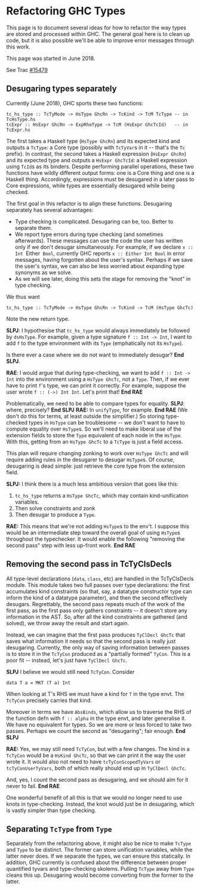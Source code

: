 # Refactoring GHC Types



This page is to document several ideas for how to refactor the way types are stored and processed within GHC. The general goal here is to clean up code, but it is also possible we'll be able to improve error messages through this work.



This page was started in June 2018.



See Trac [\#15479](https://gitlab.staging.haskell.org/ghc/ghc/issues/15479)


## Desugaring types separately



Currently (June 2018), GHC sports these two functions:


```
tc_hs_type :: TcTyMode -> HsType GhcRn -> TcKind -> TcM TcType -- in TcHsType.hs
tcExpr :: HsExpr GhcRn -> ExpRhoType -> TcM (HsExpr GhcTcId)   -- in TcExpr.hs
```


The first takes a Haskell type (`HsType GhcRn`) and its expected kind and outputs a `TcType`: a Core type (possibly with `TcTyVar`s in it -- that's the `Tc` prefix). In contrast, the second takes a Haskell expression (`HsExpr GhcRn`) and its expected type and outputs a `HsExpr GhcTcId`: a Haskell expression using `TcId`s as its binders. Despite performing parallel operations, these two functions have wildly different output forms: one is a Core thing and one is a Haskell thing. Accordingly, expressions must be desugared in a later pass to Core expressions, while types are essentially desugared while being checked.



The first goal in this refactor is to align these functions. Desugaring separately has several advantages:


- Type checking is complicated. Desugaring can be, too. Better to separate them.
- We report type errors during type checking (and sometimes afterwards). These messages can use the code the user has written only if we don't desugar simultaneously. For example, if we declare `x :: Int `Either` Bool`, currently GHC reports `x :: Either Int Bool` in error messages, having forgotten about the user's syntax. Perhaps if we save the user's syntax, we can also be less worried about expanding type synonyms as we solve.
- As we will see later, doing this sets the stage for removing the "knot" in type checking.


We thus want


```
tc_hs_type :: TcTyMode -> HsType GhcRn -> TcKind -> TcM (HsType GhcTc)
```


Note the new return type.



**SLPJ**: I hypothesise that `tc_hs_type` would always immediately be followed by `dsHsType`.   For example, given a type signature `f :: Int -> Int`, I want to add `f` to the type environment with its `Type` (emphatically not its `HsType`). 



Is there ever a case where we do not want to immediately desugar?  **End SLPJ**.



**RAE**: I would argue that during type-checking, we want to add `f :: Int -> Int` into the environment using a `HsType GhcTc`, not a `Type`. Then, if we ever have to print `f`'s type, we can print it correctly. For example, suppose the user wrote `f :: (->) Int Int`. Let's print that! **End RAE**



Problematically, we need to be able to compare types for equality. **SLPJ**: where, precisely? **End SLPJ** **RAE:** In `unifyType`, for example. **End RAE**  (We don't do this for terms, at least outside the simplifier.) So storing type-checked types in `HsType` can be troublesome -- we don't want to have to compute equality over `HsType`s. So we'll need to make liberal use of the extension fields to store the `Type` equivalent of each node in the `HsType`. With this, getting from an `HsType GhcTc` to a `TcType` is just a field access.



This plan will require changing zonking to work over `HsType GhcTc` and will require adding rules in the desugarer to desugar `HsType`s. Of course, desugaring is dead simple: just retrieve the core type from the extension field.



**SLPJ:** I think there is a much less ambitious version that goes like this:
 


1. `tc_hs_type` returns a `HsType GhcTc`, which may contain kind-unification variables.
1. Then solve constraints and zonk
1. Then desugar to produce a `Type`.


**RAE:** This means that we're not adding `HsType`s to the env't. I suppose this would be an intermediate step toward the overall goal of using `HsType`s throughout the typechecker. It would enable the following "removing the second pass" step with less up-front work.
**End RAE**


## Removing the second pass in TcTyClsDecls



All type-level declarations (`data`, `class`, etc) are handled in the TcTyClsDecls module. This module takes two full passes over type declarations: the first accumulates kind constraints (so that, say, a datatype constructor type can inform the kind of a datatype parameter), and then the second effectively desugars. Regrettably, the second pass repeats much of the work of the first pass, as the first pass only gathers constraints -- it doesn't store any information in the AST. So, after all the kind constraints are gathered (and solved), we throw away the result and start again.



Instead, we can imagine that the first pass produces `TyClDecl GhcTc` that saves what information it needs so that the second pass is really just desugaring. Currently, the only way of saving information between passes is to store it in the `TcTyCon` produced as a "partially formed" `TyCon`. This is a poor fit -- instead, let's just have `TyClDecl GhcTc`.



**SLPJ** I believe we would still need `TcTyCon`. Consider


```wiki
data T a = MKT (T a) Int
```


When looking at T's RHS we must have a kind for `T` in the type envt.  The `TcTyCon` precisely carries that kind.



Moreover in terms we have `AbsBinds`, which allow us to traverse the RHS of the function defn with `f :: alpha` in the type envt, and later generalise it.  We have no equivalent for types.  So we are more or less forced to take two passes.  Perhaps we count the second as "desugaring"; fair enough.   **End SLPJ**



**RAE:** Yes, we may still need `TcTyCon`, but with a few changes. The kind in a `TcTyCon` would be a `HsKind GhcTc`, so that we can print it the way the user wrote it. It would also not need to have `tcTyConScopedTyVars` or `tcTyConUserTyVars`, both of which really should end up in `TyClDecl GhcTc`.



And, yes, I count the second pass as desugaring, and we should aim for it never to fail. **End RAE**



One wonderful benefit of all this is that we would no longer need to use knots in type-checking. Instead, the knot would just be in desugaring, which is vastly simpler than type checking.


## Separating `TcType` from `Type`



Separately from the refactoring above, it might also be nice to make `TcType` and `Type` to be distinct. The former can store unification variables, while the latter never does. If we separate the types, we can ensure this statically. In addition, GHC currently is confused about the difference between proper quantified tyvars and type-checking skolems. Pulling `TcType` away from `Type` cleans this up. Desugaring would become converting from the former to the latter.


